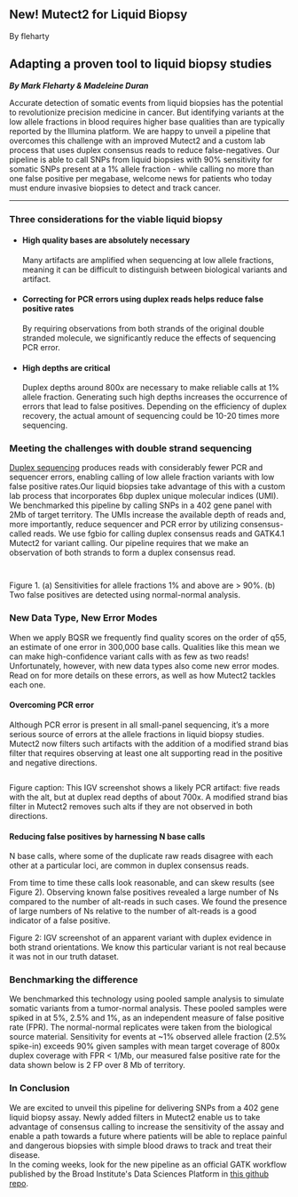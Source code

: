 ## New! Mutect2 for Liquid Biopsy

By fleharty

<h2>Adapting a proven tool to liquid biopsy studies</h2>

<p><strong><em>By Mark Fleharty &amp; Madeleine Duran</em></strong></p>

<p>Accurate detection of somatic events from liquid biopsies has the potential to revolutionize precision medicine in cancer. But identifying variants at the low allele fractions in blood requires higher base qualities than are typically reported by the Illumina platform. We are happy to unveil a pipeline that overcomes this challenge with an improved Mutect2 and a custom lab process that uses duplex consensus reads to reduce false-negatives. Our pipeline is able to call SNPs from liquid biopsies with 90% sensitivity for somatic SNPs present at a 1% allele fraction - while calling no more than one false positive per megabase, welcome news for patients who today must endure invasive biopsies to detect and track cancer.</p>

<hr></hr><h3>Three considerations for the viable liquid biopsy</h3>

<ul><li><h4>High quality bases are absolutely necessary</h4>

<p>Many artifacts are amplified when sequencing at low allele fractions, meaning it can be difficult to distinguish between biological variants and artifact.</p></li>
<li><h4>Correcting for PCR errors using duplex reads helps reduce false positive rates</h4>

<p>By requiring observations from both strands of the original double stranded molecule, we significantly reduce the effects of sequencing PCR error.</p></li>
<li><h4>High depths are critical</h4>

<p>Duplex depths around 800x are necessary to make reliable calls at 1% allele fraction.  Generating such high depths increases the occurrence of errors that lead to false positives. Depending on the efficiency of duplex recovery, the actual amount of sequencing could be 10-20 times more sequencing.</p></li>
</ul><h3>Meeting the challenges with double strand sequencing</h3>

<p><a rel="nofollow" href="https://en.wikipedia.org/wiki/Duplex_sequencing" title="Duplex sequencing">Duplex sequencing</a> produces reads with considerably fewer PCR and sequencer errors, enabling calling of low allele fraction variants with low false positive rates.Our liquid biopsies take advantage of this with a custom lab process that incorporates 6bp duplex unique molecular indices (UMI). We benchmarked this pipeline by calling SNPs in a 402 gene panel with 2Mb of target territory. The UMIs increase the available depth of reads and, more importantly, reduce sequencer and PCR error by utilizing consensus-called reads.  We use fgbio for calling duplex consensus reads and GATK4.1 Mutect2 for variant calling.  Our pipeline requires that we make an observation of both strands to form a duplex consensus read.</p>

<p><img src="https://us.v-cdn.net/5019796/uploads/editor/0k/1bgmf8nacify.png" alt="" title="" class="embedImage-img importedEmbed-img"></img></p>

<p><img src="https://us.v-cdn.net/5019796/uploads/editor/hx/mag90716t6cd.png" alt="" title="" class="embedImage-img importedEmbed-img"></img></p>

<p>Figure 1.  (a) Sensitivities for allele fractions 1% and above are &gt; 90%.  (b) Two false positives are detected using normal-normal analysis.</p>

<h3>New Data Type, New Error Modes</h3>

<p>When we apply BQSR we frequently find quality scores on the order of q55, an estimate of one error in 300,000 base calls. Qualities like this mean we can make high-confidence variant calls with as few as two reads! Unfortunately, however, with new data types also come new error modes. Read on for more details on these errors, as well as how Mutect2 tackles each one.</p>

<h4>Overcoming PCR error</h4>

<p>Although PCR error is present in all small-panel sequencing, it’s a more serious source of errors at the allele fractions in liquid biopsy studies.  Mutect2 now filters such artifacts with the addition of  a modified strand bias filter that requires observing at least one alt supporting read in the positive and negative directions.</p>

<p><img src="https://us.v-cdn.net/5019796/uploads/editor/4d/a9aa53lwpfo1.png" alt="" title="" class="embedImage-img importedEmbed-img"></img></p>

<p>Figure caption: This IGV screenshot shows a likely PCR artifact: five reads with the alt, but at duplex read depths of about 700x. A modified strand bias filter in Mutect2 removes such alts if they are not observed in both directions.</p>

<h4>Reducing false positives by harnessing N base calls</h4>

<p>N base calls, where some of the duplicate raw reads disagree with each other at a particular loci, are common in duplex consensus reads.</p>

<p>From time to time these calls look reasonable, and can skew results (see Figure 2). Observing known false positives revealed a large number of Ns compared to the number of alt-reads in such cases. We found the presence of large numbers of Ns relative to the number of alt-reads is a good indicator of a false positive. <br><img src="https://us.v-cdn.net/5019796/uploads/editor/gn/yoyw0xfj0dqw.png" alt="" title="" class="embedImage-img importedEmbed-img"></img></p>

<p>Figure 2: IGV screenshot of an apparent variant with duplex evidence in both strand orientations. We know this particular variant is not real because it was not in our truth dataset.</p>

<h3>Benchmarking the difference</h3>

<p>We benchmarked this technology using pooled sample analysis to simulate somatic variants from a tumor-normal analysis. These pooled samples were spiked in at 5%, 2.5% and 1%, as an independent measure of false positive rate (FPR). The normal-normal replicates were taken from the biological source material. Sensitivity for events at ~1% observed allele fraction (2.5% spike-in) exceeds 90% given samples with mean target coverage of 800x duplex coverage with FPR &lt; 1/Mb, our measured false positive rate for the data shown below is 2 FP over 8 Mb of territory.</p>

<h3>In Conclusion</h3>

<p>We are excited to unveil this pipeline for delivering SNPs from a 402 gene liquid biopsy assay. Newly added filters in Mutect2 enable us to take advantage of consensus calling to increase the sensitivity of the assay and enable a path towards a future where patients will be able to replace painful and dangerous biopsies with simple blood draws to track and treat their disease.<br>
In the coming weeks, look for the new pipeline  as an official GATK workflow published by the Broad Institute's Data Sciences Platform in <a rel="nofollow" href="https://github.com/gatk-workflows" title="this github repo">this github repo</a>.</p>
